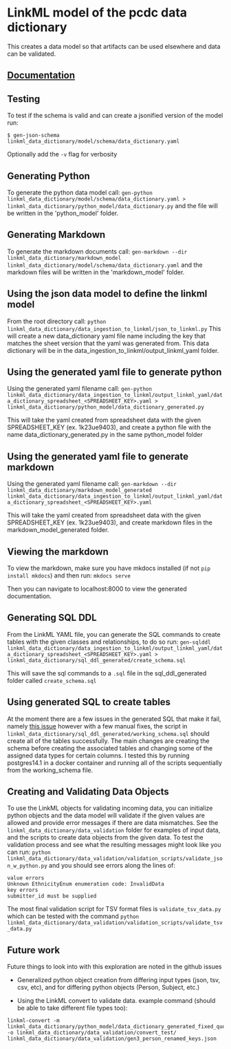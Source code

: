 # LinkML model of the pcdc data dictionary
This creates a data model so that 
artifacts can be used elsewhere and data can be validated.

## [Documentation](https://chicagopcdc.github.io/data_dictionary/)

## Testing 
To test if the schema is valid and can create a jsonified version of the model run:

`$ gen-json-schema linkml_data_dictionary/model/schema/data_dictionary.yaml`

Optionally add the `-v` flag for verbosity

## Generating Python
To generate the python data model call:
`gen-python linkml_data_dictionary/model/schema/data_dictionary.yaml > linkml_data_dictionary/python_model/data_dictionary.py` and the file will be written in the 'python_model' folder.

## Generating Markdown
To generate the markdown documents call:
`gen-markdown --dir linkml_data_dictionary/markdown_model  linkml_data_dictionary/model/schema/data_dictionary.yaml` and the markdown files will be written in the 'markdown_model' folder.

## Using the json data model to define the linkml model
From the root directory call:
`python linkml_data_dictionary/data_ingestion_to_linkml/json_to_linkml.py` 
This will create a new data_dictionary yaml file name including the key that matches the sheet version that the yaml was generated from. This data dictionary will be in the data_ingestion_to_linkml/output_linkml_yaml folder.

## Using the generated yaml file to generate python
Using the generated yaml filename call:
`gen-python linkml_data_dictionary/data_ingestion_to_linkml/output_linkml_yaml/data_dictionary_spreadsheet_<SPREADSHEET_KEY>.yaml > linkml_data_dictionary/python_model/data_dictionary_generated.py`

This will take the yaml created from spreadsheet data with the given SPREADSHEET_KEY (ex. 1k23ue9403), and create a python file with the name data_dictionary_generated.py in the same python_model folder

## Using the generated yaml file to generate markdown
Using the generated yaml filename call:
`gen-markdown --dir linkml_data_dictionary/markdown_model_generated  linkml_data_dictionary/data_ingestion_to_linkml/output_linkml_yaml/data_dictionary_spreadsheet_<SPREADSHEET_KEY>.yaml`

This will take the yaml created from spreadsheet data with the given SPREADSHEET_KEY (ex. 1k23ue9403), and create markdown files in the markdown_model_generated folder.

## Viewing the markdown
To view the markdown, make sure you have mkdocs installed (if not `pip install mkdocs`) and then run:
`mkdocs serve` 

Then you can navigate to localhost:8000 to view the generated documentation. 

## Generating SQL DDL
From the LinkML YAML file, you can generate the SQL commands to create tables with the given classes and relationships, to do so run:
`gen-sqlddl linkml_data_dictionary/data_ingestion_to_linkml/output_linkml_yaml/data_dictionary_spreadsheet_<SPREADSHEET_KEY>.yaml > linkml_data_dictionary/sql_ddl_generated/create_schema.sql`

This will save the sql commands to a `.sql` file in the sql_ddl_generated folder called `create_schema.sql`

## Using generated SQL to create tables
At the moment there are a few issues in the generated SQL that make it fail, namely  [this issue](https://github.com/linkml/linkml/issues/1407) however with a few manual fixes, the script in `linkml_data_dictionary/sql_ddl_generated/working_schema.sql` should create all of the tables successfully. The main changes are creating the schema before creating the associated tables and changing some of the assigned data types for certain columns. I tested this by running postgres14.1 in a docker container and running all of the scripts sequentially from the working_schema file.

## Creating and Validating Data Objects
To use the LinkML objects for validating incoming data, you can initialize python objects and the data model will validate if the given values are allowed and provide error messages if there are data mismatches. See the `linkml_data_dictionary/data_validation` folder for examples of input data, and the scripts to create data objects from the given data. To test the validation process and see what the resulting messages might look like you can run: `python linkml_data_dictionary/data_validation/validation_scripts/validate_json_w_python.py` and you should see errors along the lines of:
```
value errors
Unknown EthnicityEnum enumeration code: InvalidData
key errors
submitter_id must be supplied
```

The most final validation script for TSV format files is `validate_tsv_data.py` which can be tested with the command `python linkml_data_dictionary/data_validation/validation_scripts/validate_tsv_data.py`

## Future work
Future things to look into with this exploration are noted in the github issues
* Generalized python object creation from differing input types (json, tsv, csv, etc), and for differing python objects (Person, Subject, etc.)

* Using the LinkML convert to validate data. example command (should be able to take different file types too): 
```
linkml-convert -m linkml_data_dictionary/python_model/data_dictionary_generated_fixed_quotes.py -o linkml_data_dictionary/data_validation/convert_test/ linkml_data_dictionary/data_validation/gen3_person_renamed_keys.json 
```